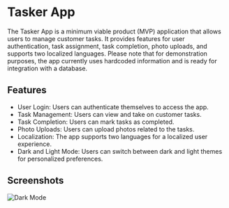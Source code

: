 # Tasker App

The Tasker App is a minimum viable product (MVP) application that allows users to manage customer tasks. It provides features for user authentication, task assignment, task completion, photo uploads, and supports two localized languages. Please note that for demonstration purposes, the app currently uses hardcoded information and is ready for integration with a database.

## Features

- User Login: Users can authenticate themselves to access the app.
- Task Management: Users can view and take on customer tasks.
- Task Completion: Users can mark tasks as completed.
- Photo Uploads: Users can upload photos related to the tasks.
- Localization: The app supports two languages for a localized user experience.
- Dark and Light Mode: Users can switch between dark and light themes for personalized preferences.

## Screenshots
![Dark Mode](READMEFILES/DarkMode/dark_mode.png)
